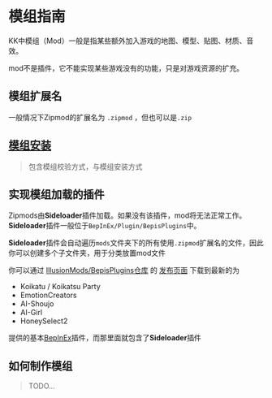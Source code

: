 # 模组指南

KK中模组（Mod）一般是指某些额外加入游戏的地图、模型、贴图、材质、音效。

mod不是插件，它不能实现某些游戏没有的功能，只是对游戏资源的扩充。


## 模组扩展名

一般情况下Zipmod的扩展名为 `.zipmod` ，但也可以是`.zip`



## [模组安装](/mode/use_mode.html)
> 包含模组校验方式，与模组安装方式


## 实现模组加载的插件

Zipmods由**Sideloader**插件加载。如果没有该插件，mod将无法正常工作。**Sideloader**插件一般位于`BepInEx/Plugin/BepisPlugins`中。

**Sideloader**插件会自动遍历`mods`文件夹下的所有使用`.zipmod`扩展名的文件，因此你可以创建多个子文件夹，用于分类放置mod文件

你可以通过 [IllusionMods/BepisPlugins仓库]( IllusionMods/BepisPlugins仓库) 的 [发布页面](https://github.com/IllusionMods/BepisPlugins/releases) 下载到最新的为

- Koikatu / Koikatsu Party
- EmotionCreators
- AI-Shoujo
- AI-Girl
- HoneySelect2

提供的基本[BepInEx](https://github.com/BepInEx/BepInEx)插件，而那里面就包含了**Sideloader**插件



## 如何制作模组

> TODO...

